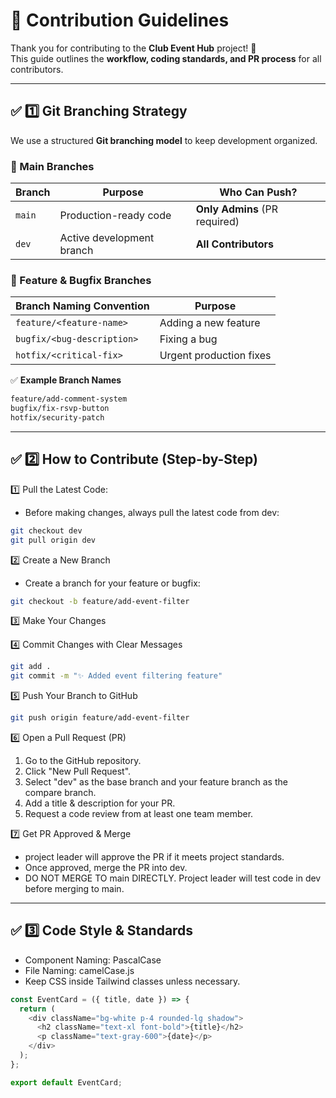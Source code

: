 # 🚀 Contribution Guidelines

Thank you for contributing to the **Club Event Hub** project! 🎉  
This guide outlines the **workflow, coding standards, and PR process** for all contributors.

---

## **✅ 1️⃣ Git Branching Strategy**
We use a structured **Git branching model** to keep development organized.  

### **📌 Main Branches**
| **Branch** | **Purpose** | **Who Can Push?** |
|-----------|------------|----------------|
| `main` | Production-ready code | **Only Admins** (PR required) |
| `dev` | Active development branch | **All Contributors** |

### **📌 Feature & Bugfix Branches**
| **Branch Naming Convention** | **Purpose** |
|-----------------------------|------------|
| `feature/<feature-name>` | Adding a new feature |
| `bugfix/<bug-description>` | Fixing a bug |
| `hotfix/<critical-fix>` | Urgent production fixes |

✅ **Example Branch Names**
```bash
feature/add-comment-system
bugfix/fix-rsvp-button
hotfix/security-patch
```
---

## **✅ 2️⃣ How to Contribute (Step-by-Step)**
1️⃣ Pull the Latest Code:
- Before making changes, always pull the latest code from dev:
```bash
git checkout dev
git pull origin dev
```
2️⃣ Create a New Branch
- Create a branch for your feature or bugfix:
```bash
git checkout -b feature/add-event-filter
```
3️⃣ Make Your Changes

4️⃣ Commit Changes with Clear Messages
```bash
git add .
git commit -m "✨ Added event filtering feature"
```

5️⃣ Push Your Branch to GitHub
```bash
git push origin feature/add-event-filter
```

6️⃣ Open a Pull Request (PR)
1. Go to the GitHub repository.
2. Click "New Pull Request".
3. Select "dev" as the base branch and your feature branch as the compare branch.
4. Add a title & description for your PR.
5. Request a code review from at least one team member.

7️⃣ Get PR Approved & Merge
- project leader will approve the PR if it meets project standards.
- Once approved, merge the PR into dev.
- DO NOT MERGE TO main DIRECTLY. Project leader will test code in dev before merging to main.

---

## **✅ 3️⃣ Code Style & Standards**

- Component Naming: PascalCase
- File Naming: camelCase.js
- Keep CSS inside Tailwind classes unless necessary.

```js
const EventCard = ({ title, date }) => {
  return (
    <div className="bg-white p-4 rounded-lg shadow">
      <h2 className="text-xl font-bold">{title}</h2>
      <p className="text-gray-600">{date}</p>
    </div>
  );
};

export default EventCard;
```

